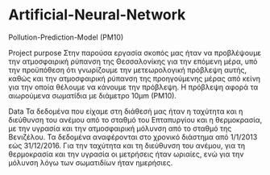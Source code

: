 # Artificial-Neural-Network
Pollution-Prediction-Model (PM10)

Project purpose
Στην παρούσα εργασία σκοπός μας ήταν να προβλέψουμε την ατμοσφαιρική ρύπανση της Θεσσαλονίκης για την επόμενη μέρα, υπό την προϋπόθεση ότι γνωρίζουμε την μετεωρολογική πρόβλεψη αυτής, καθώς και την ατμοσφαιρική ρύπανση της προηγούμενης μέρας από κείνη για την οποία θέλουμε να κάνουμε την πρόβλεψη. Η πρόβλεψη αφορά τα αιωρούμενα σωματίδια με διάμετρο 10μm (PM10).


Data
Τα δεδομένα που είχαμε στη διάθεσή μας ήταν η ταχύτητα και η διεύθυνση του ανέμου από το σταθμό του Επταπυργίου και η θερμοκρασία, με την υγρασία και την ατμοσφαιρική μόλυνση από το σταθμό της Βενιζέλου. Τα δεδομένα αναφέρονται στο χρονικό διάστημα από 1/1/2013 εώς 31/12/2016. Για την ταχύτητα και τη διεύθυνση του ανέμου, για τη θερμοκρασία και την υγρασία οι μετρήσεις ήταν ωριαίες, ενώ για την μόλυνση λόγω των σωματιδίων ήταν ημερήσιες.
